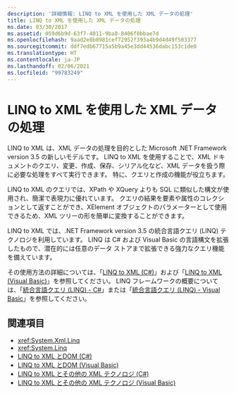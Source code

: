 ```yaml
---
description: '詳細情報: LINQ to XML を使用した XML データの処理'
title: LINQ to XML を使用した XML データの処理
ms.date: 03/30/2017
ms.assetid: 059d6b9d-63f7-4011-9ba8-8406f0bbae7d
ms.openlocfilehash: 9aad2e8b8981cef72952f393a4b9d4d49f503377
ms.sourcegitcommit: ddf7edb67715a5b9a45e3dd44536dabc153c1de0
ms.translationtype: HT
ms.contentlocale: ja-JP
ms.lasthandoff: 02/06/2021
ms.locfileid: "99783249"
---
```

# <a name="process-xml-data-using-linq-to-xml"></a>LINQ to XML を使用した XML データの処理

LINQ to XML は、XML データの処理を目的とした Microsoft .NET Framework version 3.5 の新しいモデルです。 LINQ to XML を使用することで、XML ドキュメントのクエリ、変更、作成、保存、シリアル化など、XML データを扱う際に必要な処理をすべて実行できます。 特に、クエリと作成の機能が役立ちます。  
  
 LINQ to XML のクエリでは、XPath や XQuery よりも SQL に類似した構文が使用され、簡潔で表現力に優れています。 クエリの結果を要素や属性のコレクションとして返すことができ、XElement オブジェクトのパラメーターとして使用できるため、XML ツリーの形を簡単に変換することができます。  
  
 LINQ to XML では、.NET Framework version 3.5 の統合言語クエリ (LINQ) テクノロジを利用しています。 LINQ は C# および Visual Basic の言語構文を拡張したもので、潜在的には任意のデータ ストアまで拡張できる強力なクエリ機能を備えています。  
  
 その使用方法の詳細については、「[LINQ to XML (C#)](../../linq/linq-xml-overview.md)」および「[LINQ to XML (Visual Basic)](../../linq/linq-xml-overview.md)」を参照してください。 LINQ フレームワークの概要については、「[統合言語クエリ (LINQ) - C#](../../../csharp/programming-guide/concepts/linq/index.md)」または「[統合言語クエリ (LINQ) - Visual Basic](../../../visual-basic/programming-guide/concepts/linq/index.md)」を参照してください。  
  
## <a name="see-also"></a>関連項目

- <xref:System.Xml.Linq>
- <xref:System.Linq>
- [LINQ to XML とDOM (C#)](../../linq/linq-xml-vs-dom.md)
- [LINQ to XML とDOM (Visual Basic)](../../linq/linq-xml-vs-dom.md)
- [LINQ to XML とその他の XML テクノロジ (C#)](../../linq/linq-xml-vs-xml-technologies.md)
- [LINQ to XML とその他の XML テクノロジ (Visual Basic)](../../linq/linq-xml-vs-xml-technologies.md)
